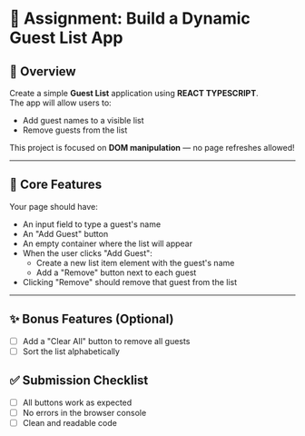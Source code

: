# 👥 Assignment: Build a Dynamic Guest List App

## 📝 Overview

Create a simple **Guest List** application using **REACT TYPESCRIPT**.  
The app will allow users to:

- Add guest names to a visible list
- Remove guests from the list

This project is focused on **DOM manipulation** — no page refreshes allowed!

---

## 🚀 Core Features

Your page should have:

- An input field to type a guest's name
- An "Add Guest" button
- An empty container where the list will appear
- When the user clicks "Add Guest":
  - Create a new list item element with the guest's name
  - Add a "Remove" button next to each guest
- Clicking "Remove" should remove that guest from the list

---

## ✨ Bonus Features (Optional)

- [ ] Add a "Clear All" button to remove all guests
- [ ] Sort the list alphabetically

## ✅ Submission Checklist

- [ ] All buttons work as expected
- [ ] No errors in the browser console
- [ ] Clean and readable code
